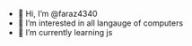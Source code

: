 - 👋 Hi, I’m @faraz4340
- 👀 I’m interested in all langauge of computers
- 🌱 I’m currently learning js

<!---
faraz4340/faraz4340 is a ✨ special ✨ repository because its `README.md` (this file) appears on your GitHub profile.
You can click the Preview link to take a look at your changes.
--->
